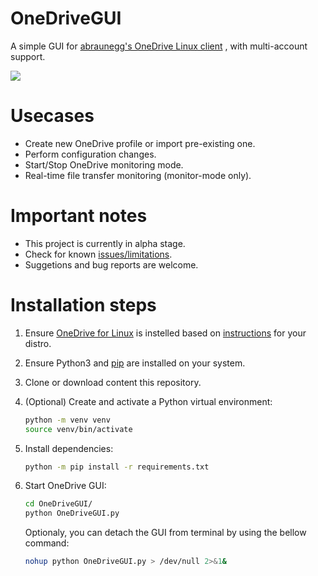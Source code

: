 # OneDriveGUI
A simple GUI for [abraunegg's OneDrive Linux client](https://github.com/abraunegg/onedrive) , with multi-account support. 

<img src=https://user-images.githubusercontent.com/24818591/153468329-30f14b63-0500-40bd-8e34-5910fcea7e05.png>

# Usecases
- Create new OneDrive profile or import pre-existing one.
- Perform configuration changes.
- Start/Stop OneDrive monitoring mode.
- Real-time file transfer monitoring (monitor-mode only).

# Important notes
- This project is currently in alpha stage.
- Check for known [issues/limitations](https://github.com/bpozdena/OneDriveGUI/issues). 
- Suggetions and bug reports are welcome. 


# Installation steps

1) Ensure [OneDrive for Linux](https://abraunegg.github.io/) is instelled based on [instructions](https://github.com/abraunegg/onedrive/blob/master/docs/INSTALL.md) for your distro. 
1) Ensure Python3 and [pip](https://pip.pypa.io/en/stable/installation/) are installed on your system. 
1) Clone or download content this repository.
1) (Optional) Create and activate a Python virtual environment:
	```sh
	python -m venv venv
	source venv/bin/activate
	```
1) Install dependencies:
	```sh
	python -m pip install -r requirements.txt
	```

1) Start OneDrive GUI:
	```sh
	cd OneDriveGUI/
	python OneDriveGUI.py
	```

    Optionaly, you can detach the GUI from terminal by using the bellow command:
    ```sh
    nohup python OneDriveGUI.py > /dev/null 2>&1&
    ```


